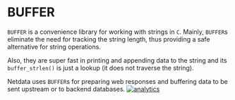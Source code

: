 <!--
---
title: BUFFER
description: "BUFFER is a convenience library for working with strings in `C`. It eliminates the need for tracking the string length, thus providing a safe alternative for string operations. Netdata uses BUFFERs for preparing web responses and buffering data to be sent upstream or to backed databases."
custom_edit_url: <https://github.com/netdata/netdata/edit/master/libnetdata/buffer/README.md>
keywords: 
  - buffer
  - buffering data
---
-->

# BUFFER

`BUFFER` is a convenience library for working with strings in `C`.
Mainly, `BUFFER`s eliminate the need for tracking the string length, thus providing
a safe alternative for string operations.

Also, they are super fast in printing and appending data to the string and its `buffer_strlen()`
is just a lookup (it does not traverse the string).

Netdata uses `BUFFER`s for preparing web responses and buffering data to be sent upstream or
to backend databases.
[![analytics](https://www.google-analytics.com/collect?v=1&aip=1&t=pageview&_s=1&ds=github&dr=https%3A%2F%2Fgithub.com%2Fnetdata%2Fnetdata&dl=https%3A%2F%2Fmy-netdata.io%2Fgithub%2Flibnetdata%2Fbuffer%2FREADME&_u=MAC~&cid=5792dfd7-8dc4-476b-af31-da2fdb9f93d2&tid=UA-64295674-3)](<>)
